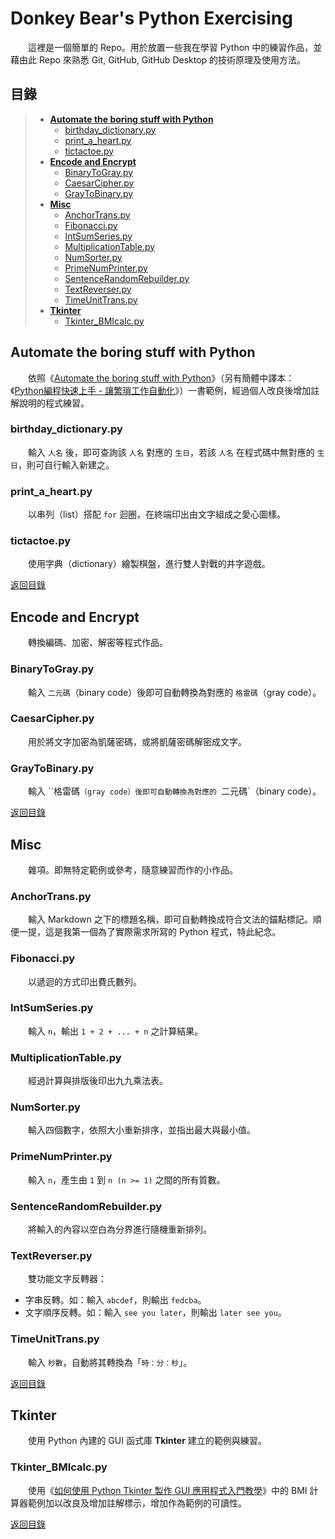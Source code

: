 # Donkey Bear's Python Exercising

　　這裡是一個簡單的 Repo。用於放置一些我在學習 Python 中的練習作品，並藉由此 Repo 來熟悉 Git, GitHub, GitHub Desktop 的技術原理及使用方法。

## 目錄

> * [**Automate the boring stuff with Python**](#automate-the-boring-stuff-with-python)
>     * [birthday_dictionary.py](#birthday_dictionarypy)
>     * [print_a_heart.py](#print_a_heartpy)
>     * [tictactoe.py](#tictactoepy)
> * [**Encode and Encrypt**](#encode-and-encrypt)
>     * [BinaryToGray.py](#binarytograypy)
>     * [CaesarCipher.py](#caesarcipherpy)
>     * [GrayToBinary.py](#graytobinarypy)
> * [**Misc**](#misc)
>     * [AnchorTrans.py](#anchortranspy)
>     * [Fibonacci.py](#fibonaccipy)
>     * [IntSumSeries.py](#intsumseriespy)
>     * [MultiplicationTable.py](#multiplicationtablepy)
>     * [NumSorter.py](#numsorterpy)
>     * [PrimeNumPrinter.py](#primenumprinterpy)
>     * [SentenceRandomRebuilder.py](#sentencerandomrebuilderpy)
>     * [TextReverser.py](#textreverserpy)
>     * [TimeUnitTrans.py](#timeunittranspy)
> * [**Tkinter**](#tkinter)
>     * [Tkinter_BMIcalc.py](#tkinter_bmicalcpy)

## Automate the boring stuff with Python

　　依照《[Automate the boring stuff with Python](https://automatetheboringstuff.com/)》（另有簡體中譯本：《[Python編程快速上手 - 讓繁瑣工作自動化](https://www.books.com.tw/products/CN11361197)》）一書範例，經過個人改良後增加註解說明的程式練習。

### birthday_dictionary.py

　　輸入 `人名` 後，即可查詢該 `人名` 對應的 `生日`，若該 `人名` 在程式碼中無對應的 `生日`，則可自行輸入新建之。

### print_a_heart.py

　　以串列（list）搭配 `for` 迴圈，在終端印出由文字組成之愛心圖樣。

### tictactoe.py

　　使用字典（dictionary）繪製棋盤，進行雙人對戰的井字遊戲。

[返回目錄](#目錄)

## Encode and Encrypt

　　轉換編碼、加密、解密等程式作品。

### BinaryToGray.py

　　輸入 `二元碼`（binary code）後即可自動轉換為對應的 `格雷碼`（gray code）。

### CaesarCipher.py

　　用於將文字加密為凱薩密碼，或將凱薩密碼解密成文字。

### GrayToBinary.py

　　輸入 ``格雷碼`（gray code）後即可自動轉換為對應的 `二元碼`（binary code）。

[返回目錄](#目錄)

## Misc

　　雜項。即無特定範例或參考，隨意練習而作的小作品。

### AnchorTrans.py

　　輸入 Markdown 之下的標題名稱，即可自動轉換成符合文法的錨點標記。順便一提，這是我第一個為了實際需求所寫的 Python 程式，特此紀念。

### Fibonacci.py

　　以遞迴的方式印出費氏數列。

### IntSumSeries.py

　　輸入 `n`，輸出 `1 + 2 + ... + n` 之計算結果。

### MultiplicationTable.py

　　經過計算與排版後印出九九乘法表。

### NumSorter.py

　　輸入四個數字，依照大小重新排序，並指出最大與最小值。

### PrimeNumPrinter.py

　　輸入 `n`，產生由 `1` 到 `n (n >= 1)` 之間的所有質數。

### SentenceRandomRebuilder.py

　　將輸入的內容以空白為分界進行隨機重新排列。

### TextReverser.py

　　雙功能文字反轉器：

* 字串反轉。如：輸入 `abcdef`，則輸出 `fedcba`。
* 文字順序反轉。如：輸入 `see you later`，則輸出 `later see you`。

### TimeUnitTrans.py

　　輸入 `秒數`，自動將其轉換為「`時：分：秒`」。

[返回目錄](#目錄)

## Tkinter

　　使用 Python 內建的 GUI 函式庫 **Tkinter** 建立的範例與練習。

### Tkinter_BMIcalc.py

　　使用《[如何使用 Python Tkinter 製作 GUI 應用程式入門教學](https://blog.techbridge.cc/2019/09/21/how-to-use-python-tkinter-to-make-gui-app-tutorial/)》中的 BMI 計算器範例加以改良及增加註解標示，增加作為範例的可讀性。

[返回目錄](#目錄)